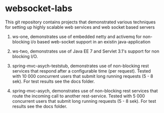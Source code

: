 websocket-labs
==============

This git repository contains projects that demonstrated various techniques for setting up highly scalable web services and web socket based servers

1. ws-one, demonstrates use of embedded netty and activemq for non-blocking i/o based web-socket support in an existin java-application

2. ws-two, demonstrates use of Java EE 7 and Servlet 3.1's support for non blocking I/O.

3. spring-mvc-asych-teststub, demonstrates use of non-blocking rest services that respond after a configurable time (per request). Tested with 10 000 concurrent users that submit long running requests (5 - 8 sek). For test results see the docs folder.

4. spring-mvc-asych, demonstrates use of non-blocking rest services that route the incoming call to another rest-service. Tested with 5 000 concurrent users that submit long running requests (5 - 8 sek). For test results see the docs folder.
